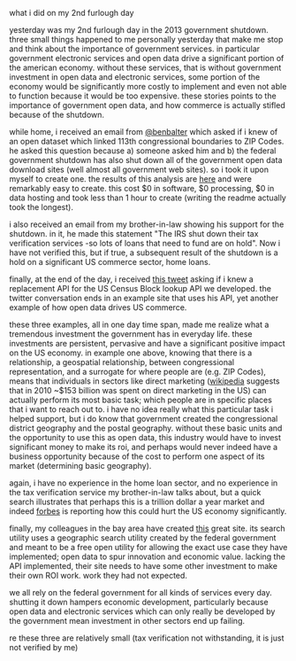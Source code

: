 what i did on my 2nd furlough day

yesterday was my 2nd furlough day in the 2013 government shutdown.  three small things happened to me personally yesterday that make me stop and think about the importance of government services.  in particular government electronic services and open data drive a significant portion of the american economy.  without these services, that is without government investment in open data and electronic services,  some portion of the economy would be significantly more costly to implement and even not able to function because it would be too expensive.   these stories points to the importance of government open data, and how commerce is actually stifled because of the shutdown.

while home, i received an email from [@benbalter](https://github.com/benbalter) which asked if i knew of an open dataset which linked 113th congressional boundaries to ZIP Codes.  he asked this question because a) someone asked him and b) the federal government shutdown has also shut down all of the government open data download sites (well almost all government web sites). so i took it upon myself to create one.  the results of this analysis are [here](https://github.com/feomike/cd113_zip_xwalk) and were remarkably easy to create.  this cost $0 in software, $0 processing, $0 in data hosting and took less than 1 hour to create (writing the readme actually took the longest).

i also received an email from my brother-in-law showing his support for the shutdown.  in it, he made this statement "The IRS shut down their tax verification services -so lots of loans that need to fund are on hold".  Now i have not verified this, but if true, a subsequent result of the shutdown is a hold on a significant US commerce sector, home loans. 

finally, at the end of the day, i received [this tweet](https://twitter.com/shawnbot/status/385525683218169858) asking if i knew a replacement API for the US Census Block lookup API we developed.  the twitter conversation ends in an example site that uses his API, yet another example of how open data drives US commerce.

these three examples, all in one day time span, made me realize what a tremendous investment the government has in everyday life.  these investments are persistent, pervasive and have a significant positive impact on the US economy.  in example one above, knowing that there is a relationship, a geospatial relationship, between congressional representation, and a surrogate for where people are (e.g. ZIP Codes), means that individuals in sectors like direct marketing ([wikipedia](http://en.wikipedia.org/wiki/Direct_marketing) suggests that in 2010 ~$153 billion was spent on direct marketing in the US) can actually perform its most basic task; which people are in specific places that i want to reach out to.  i have no idea really what this particular task i helped support, but i do know that government created the congressional district geography and the postal geography.  without these basic units and the opportunity to use this as open data, this industry would have to invest significant money to make its roi, and perhaps would never indeed have a business opportunity because of the cost to perform one aspect of its market (determining basic geography).

again, i have no experience in the home loan sector, and no experience in the tax verification service my brother-in-law talks about, but a quick search illustrates that perhaps this is a trillion dollar a year market and indeed [forbes](http://www.forbes.com/sites/morganbrennan/2013/10/01/heres-how-the-government-shutdown-will-affect-housing/) is reporting how this could hurt the US economy significantly.

finally, my colleagues in the bay area have created [this](http://maps.onebayarea.org/travel_housing/#mode=wTrnW&time=PM&xyz=12.00/37.7600/-122.4195&origin=taz:101&max_time=30) great site.  its search utility uses a geographic search utility created by the federal government and meant to be a free open utility for allowing the exact use case they have implemented; open data to spur innovation and economic value.  lacking the API implemented, their site needs to have some other investment to make their own ROI work.  work they had not expected.

we all rely on the federal government for all kinds of services every day.  shutting it down hampers economic development, particularly because open data and electronic services which can only really be developed by the government mean investment in other sectors end up failing.  


re these three are relatively small (tax verification not withstanding, it is just not verified by me)

